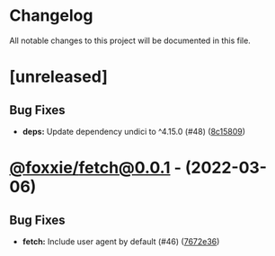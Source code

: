 # Changelog
All notable changes to this project will be documented in this file.

# [unreleased]

## Bug Fixes

- **deps:** Update dependency undici to ^4.15.0 (#48) ([8c15809](https://github.com/FoxxieBot/foxxie/commit/8c15809afa2ce5c2b9e4169ca75b1b467d1cd1e5))

# [@foxxie/fetch@0.0.1](https://github.com/FoxxieBot/foxxie/compare/@foxxie/types@0.0.1...@foxxie/fetch@0.0.1) - (2022-03-06)

## Bug Fixes

- **fetch:** Include user agent by default (#46) ([7672e36](https://github.com/FoxxieBot/foxxie/commit/7672e363c88749016457fa7e8d91865c7749b767))

